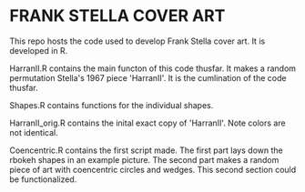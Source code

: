 # FRANK STELLA COVER ART

This repo hosts the code used to develop Frank Stella cover art. It is developed in R.

HarranII.R contains the main functon of this code thusfar. It makes a random permutation Stella's 1967 piece 'HarranII'. It is the cumlination of the code thusfar.

Shapes.R contains functions for the individual shapes.

HarranII_orig.R contains the inital exact copy of 'HarranII'. Note colors are not identical.

Coencentric.R contains the first script made. The first part lays down the rbokeh shapes in an example picture. The second part makes a random piece of art with coencentric circles and wedges. This second section could be functionalized.
